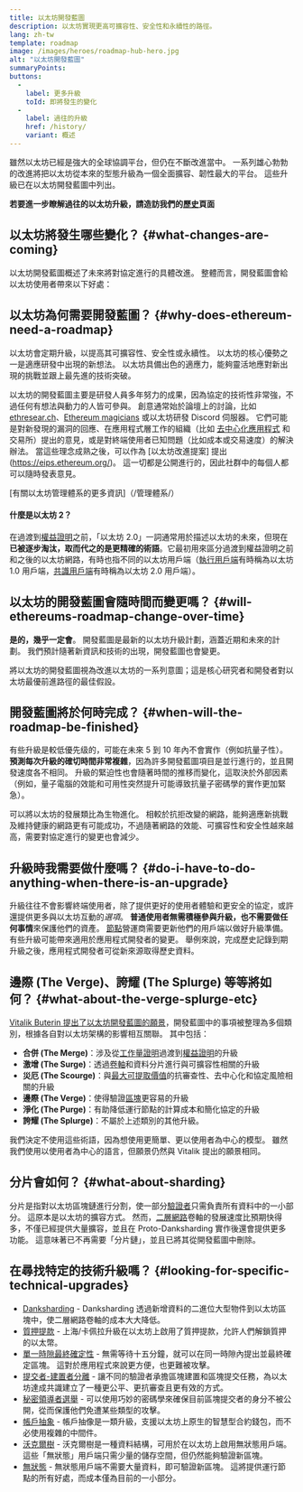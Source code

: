 ```yaml
---
title: 以太坊開發藍圖
description: 以太坊實現更高可擴容性、安全性和永續性的路徑。
lang: zh-tw
template: roadmap
image: /images/heroes/roadmap-hub-hero.jpg
alt: "以太坊開發藍圖"
summaryPoints:
buttons:
  - 
    label: 更多升級
    toId: 即將發生的變化
  - 
    label: 過往的升級
    href: /history/
    variant: 概述
---
```


雖然以太坊已經是強大的全球協調平台，但仍在不斷改進當中。 一系列雄心勃勃的改進將把以太坊從本來的型態升級為一個全面擴容、韌性最大的平台。 這些升級已在以太坊開發藍圖中列出。

**若要進一步瞭解過往的以太坊升級，請造訪我們的[歷史](/history/)頁面**

## 以太坊將發生哪些變化？ {#what-changes-are-coming}

以太坊開發藍圖概述了未來將對協定進行的具體改進。 整體而言，開發藍圖會給以太坊使用者帶來以下好處：

<CardGrid>
  <RoadmapActionCard
    href="/roadmap/scaling"
    title="更便宜的交易"
    image="scaling"
    description="Rollups are too expensive and rely on centralized components, causing users to place too much trust in their operators. The roadmap includes fixes for both of these problems."
    buttonText="More on reducing fees"
  />
  <RoadmapActionCard
    href="/roadmap/security"
    title="額外的安全性"
    image="security"
    description="Ethereum is already very secure but it can be made even stronger, ready to withstand all kinds of attack far into the future."
    buttonText="More on security"
  />
  <RoadmapActionCard
    href="/roadmap/user-experience"
    title="更好的使用者體驗"
    image="userExperience"
    description="More support for smart contract wallets and light-weight nodes will make using Ethereum simpler and safer."
    buttonText="More on user experience"
  />
  <RoadmapActionCard
    href="/roadmap/future-proofing"
    title="面向未來"
    image="futureProofing"
    description="Ethereum researchers and developers are solving tomorrow's problems today, readying the network for future generations."
    buttonText="More on future proofing"
  />
</CardGrid>

## 以太坊為何需要開發藍圖？ {#why-does-ethereum-need-a-roadmap}

以太坊會定期升級，以提高其可擴容性、安全性或永續性。 以太坊的核心優勢之一是適應研發中出現的新想法。 以太坊具備出色的適應力，能夠靈活地應對新出現的挑戰並跟上最先進的技術突破。

<RoadmapImageContent title="開發藍圖的定義方式">

以太坊的開發藍圖主要是研發人員多年努力的成果，因為協定的技術性非常強，不過任何有想法與動力的人皆可參與。 創意通常始於論壇上的討論，比如 [ethresear.ch](https://ethresear.ch/)、[Ethereum magicians](https://ethereum-magicians.org/) 或以太坊研發 Discord 伺服器。 它們可能是對新發現的漏洞的回應、在應用程式層工作的組織（比如 [去中心化應用程式](/glossary/#dapp) 和交易所）提出的意見，或是對終端使用者已知問題（比如成本或交易速度）的解決辦法。 當這些理念成熟之後，可以作為 [以太坊改進提案] 提出 (https://eips.ethereum.org/)。 這一切都是公開進行的，因此社群中的每個人都可以隨時發表意見。

[有關以太坊管理體系的更多資訊]（/管理體系/）

</RoadmapImageContent>

<Alert className="mb-8">
<AlertContent>
  <h4 style={{ marginTop: 0 }}>什麼是以太坊 2？</h4>

  <p className="mb-0">在過渡到<a href="/glossary/#pos">權益證明</a>之前，「以太坊 2.0」一詞通常用於描述以太坊的未來，但現在<strong>已被逐步淘汰，取而代之的是更精確的術語</strong>。它最初用來區分過渡到權益證明之前和之後的以太坊網路，有時也指不同的以太坊用戶端（<a href="/glossary/#execution-client">執行用戶端</a>有時稱為以太坊 1.0 用戶端，<a href="/glossary/#consensus-client">共識用戶端</a>有時稱為以太坊 2.0 用戶端）。</p>

</AlertContent>
</Alert>

## 以太坊的開發藍圖會隨時間而變更嗎？ {#will-ethereums-roadmap-change-over-time}

**是的，幾乎一定會**。 開發藍圖是最新的以太坊升級計劃，涵蓋近期和未來的計劃。 我們預計隨著新資訊和技術的出現，開發藍圖也會變更。

將以太坊的開發藍圖視為改進以太坊的一系列意圖；這是核心研究者和開發者對以太坊最優前進路徑的最佳假設。

## 開發藍圖將於何時完成？ {#when-will-the-roadmap-be-finished}

有些升級是較低優先级的，可能在未來 5 到 10 年內不會實作（例如抗量子性）。 **預測每次升級的確切時間非常複雜**，因為許多開發藍圖項目是並行進行的，並且開發速度各不相同。 升級的緊迫性也會隨著時間的推移而變化，這取決於外部因素（例如，量子電腦的效能和可用性突然提升可能導致抗量子密碼學的實作更加緊急）。

可以將以太坊的發展類比為生物進化。 相較於抗拒改變的網路，能夠適應新挑戰及維持健康的網路更有可能成功，不過隨著網路的效能、可擴容性和安全性越來越高，需要對協定進行的變更也會減少。

## 升級時我需要做什麼嗎？ {#do-i-have-to-do-anything-when-there-is-an-upgrade}

升級往往不會影響終端使用者，除了提供更好的使用者體驗和更安全的協定，或許還提供更多與以太坊互動的<i>選項</i>。 **普通使用者無需積極參與升級，也不需要做任何事情**來保護他們的資產。 [節點](/glossary/#node)營運商需要更新他們的用戶端以做好升級準備。 有些升級可能帶來適用於應用程式開發者的變更。 舉例來說，完成歷史記錄到期升級之後，應用程式開發者可從新來源取得歷史資料。

## 邊際 (The Verge)、誇耀 (The Splurge) 等等將如何？ {#what-about-the-verge-splurge-etc}

[Vitalik Buterin 提出了以太坊開發藍圖的願景](https://twitter.com/VitalikButerin/status/1741190491578810445)，開發藍圖中的事項被整理為多個類別，根據各自對以太坊架構的影響相互關聯。 其中包括：

- **合併 (The Merge)**：涉及從[工作量證明](/glossary/#pow)過渡到[權益證明](/glossary/#pos)的升級
- **激增 (The Surge)**：透過[卷軸](/glossary/#rollups)和資料分片進行與可擴容性相關的升級
- **災厄 (The Scourge)**：與[最大可提取價值](/glossary/#mev)的抗審查性、去中心化和協定風險相關的升級
- **邊際 (The Verge)**：使得驗證[區塊](/glossary/#block)更容易的升級
- **淨化 (The Purge)**：有助降低運行節點的計算成本和簡化協定的升級
- **誇耀 (The Splurge)**：不屬於上述類別的其他升級。

我們決定不使用這些術語，因為想使用更簡單、更以使用者為中心的模型。 雖然我們使用以使用者為中心的語言，但願景仍然與 Vitalik 提出的願景相同。

## 分片會如何？ {#what-about-sharding}

分片是指對以太坊區塊鏈進行分割，使一部分[驗證者](/glossary/#validator)只需負責所有資料中的一小部分。 這原本是以太坊的擴容方式。 然而，[二層網路](/glossary/#layer-2)卷軸的發展速度比預期快得多，不僅已經提供大量擴容，並且在 Proto-Danksharding 實作後還會提供更多功能。 這意味著已不再需要「分片鏈」，並且已將其從開發藍圖中刪除。

## 在尋找特定的技術升級嗎？ {#looking-for-specific-technical-upgrades}

- [Danksharding](/roadmap/danksharding) - Danksharding 透過新增資料的二進位大型物件到以太坊區塊中，使二層網路卷軸的成本大大降低。
- [質押提款](/staking/withdrawals) - 上海/卡佩拉升級在以太坊上啟用了質押提款，允許人們解鎖質押的以太幣。
- [單一時隙最終確定性](/roadmap/single-slot-finality) - 無需等待十五分鐘，就可以在同一時隙內提出並最終確定區塊。 這對於應用程式來說更方便，也更難被攻擊。
- [提交者-建置者分離](/roadmap/pbs) - 讓不同的驗證者承擔區塊建置和區塊提交任務，為以太坊達成共識建立了一種更公平、更抗審查且更有效的方式。
- [秘密領導者選舉](/roadmap/secret-leader-election) - 可以使用巧妙的密碼學來確保目前區塊提交者的身分不被公開，從而保護他們免遭某些類型的攻擊。
- [帳戶抽象](/roadmap/account-abstraction) - 帳戶抽像是一類升級，支援以太坊上原生的智慧型合約錢包，而不必使用複雜的中間件。
- [沃克爾樹](/roadmap/verkle-trees) - 沃克爾樹是一種資料結構，可用於在以太坊上啟用無狀態用戶端。 這些「無狀態」用戶端只需少量的儲存空間，但仍然能夠驗證新區塊。
- [無狀態](/roadmap/statelessness) - 無狀態用戶端不需要大量資料，即可驗證新區塊。 這將提供運行節點的所有好處，而成本僅為目前的一小部分。
